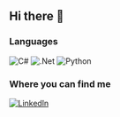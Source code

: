 ## Hi there 👋


### Languages

![C#](https://img.shields.io/badge/-c%23-darkgreen?&logo=csharp&logoColor=white)
![.Net](https://img.shields.io/badge/-.Net-5C2D91?&logo=.Net&logoColor=white)
![Python](https://img.shields.io/badge/-Python-yellow?&logo=Python&logoColor=white)



### Where you can find me

[![Linkedln](https://img.shields.io/badge/LinkedIn-0077B5?style=flat-square&logo=linkedin&logoColor=white)](https://www.linkedin.com/in/mohammad-bahrami/)
<!--
**Mohmmad-Bahrami/Mohmmad-Bahrami** is a ✨ _special_ ✨ repository because its `README.md` (this file) appears on your GitHub profile.

Here are some ideas to get you started:

- 🔭 I’m currently working on ...
- 🌱 I’m currently learning ...
- 👯 I’m looking to collaborate on ...
- 🤔 I’m looking for help with ...
- 💬 Ask me about ...
- 📫 How to reach me: ...
- 😄 Pronouns: ...
- ⚡ Fun fact: ...
-->
